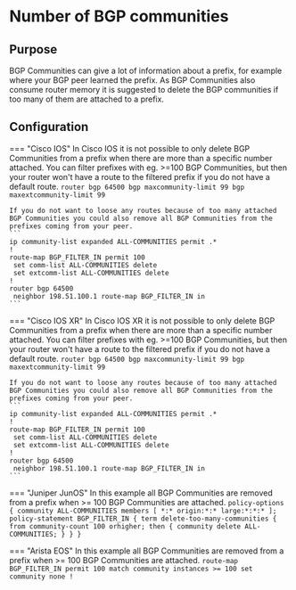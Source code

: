 # Number of BGP communities

## Purpose

BGP Communities can give a lot of information about a prefix, for example where your BGP peer learned the prefix. As BGP Communities also consume router memory it is suggested to delete the BGP communities if too many of them are attached to a prefix.

## Configuration

=== "Cisco IOS"
    In Cisco IOS it is not possible to only delete BGP Communities from a prefix when there are more than a specific number attached. You can filter prefixes with eg. >=100 BGP Communities, but then your router won't have a route to the filtered prefix if you do not have a default route.
    ```
    router bgp 64500
      bgp maxcommunity-limit 99
      bgp maxextcommunity-limit 99
    ```

    If you do not want to loose any routes because of too many attached BGP Communities you could also remove all BGP Communities from the prefixes coming from your peer.
    ```
    ip community-list expanded ALL-COMMUNITIES permit .*
    !
    route-map BGP_FILTER_IN permit 100
     set comm-list ALL-COMMUNITIES delete
     set extcomm-list ALL-COMMUNITIES delete
    !
    router bgp 64500
     neighbor 198.51.100.1 route-map BGP_FILTER_IN in
    ```

=== "Cisco IOS XR"
    In Cisco IOS XR it is not possible to only delete BGP Communities from a prefix when there are more than a specific number attached. You can filter prefixes with eg. >=100 BGP Communities, but then your router won't have a route to the filtered prefix if you do not have a default route.
    ```
    router bgp 64500
      bgp maxcommunity-limit 99
      bgp maxextcommunity-limit 99
    ```

    If you do not want to loose any routes because of too many attached BGP Communities you could also remove all BGP Communities from the prefixes coming from your peer.
    ```
    ip community-list expanded ALL-COMMUNITIES permit .*
    !
    route-map BGP_FILTER_IN permit 100
     set comm-list ALL-COMMUNITIES delete
     set extcomm-list ALL-COMMUNITIES delete
    !
    router bgp 64500
     neighbor 198.51.100.1 route-map BGP_FILTER_IN in
    ```

=== "Juniper JunOS"
    In this example all BGP Communities are removed from a prefix when >= 100 BGP Communities are attached.
    ```
    policy-options {
        community ALL-COMMUNITIES members [ *:* origin:*:* large:*:*:* ];
        policy-statement BGP_FILTER_IN {
          term delete-too-many-communities {
            from community-count 100 orhigher;
            then {
                community delete ALL-COMMUNITIES;
            }
        }
    }
    ```

=== "Arista EOS"
    In this example all BGP Communities are removed from a prefix when >= 100 BGP Communities are attached.
    ```
    route-map BGP_FILTER_IN permit 100
        match community instances >= 100
        set community none
    !
    ```

